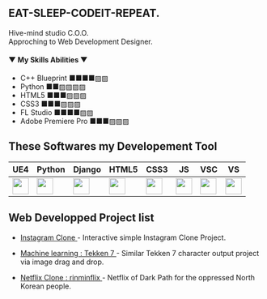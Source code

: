 ## EAT-SLEEP-CODEIT-REPEAT.

Hive-mind studio C.O.O.<br>
Approching to Web Development Designer.

#### ▼ My Skills Abilities ▼
 - C++ Blueprint ■■■■▨▨
 - Python ■■▨▨▨▨
 - HTML5 ■■■▨▨▨
 - CSS3 ■■■▨▨▨
 - FL Studio ■■■■▨▨
 - Adobe Premiere Pro ■■■▨▨▨

## These Softwares my Developement Tool 

| UE4 | Python | Django | HTML5 | CSS3 | JS | VSC | VS |
| ------ | ------ | ------ | ------ | ------ | ------ | ------ | ------ |
| <img height="32" width="32" src="https://cdn.jsdelivr.net/npm/simple-icons@v6/icons/unrealengine.svg" /> | <img height="32" width="32" src="https://cdn.jsdelivr.net/npm/simple-icons@v6/icons/python.svg" /> | <img height="32" width="32" src="https://cdn.jsdelivr.net/npm/simple-icons@v6/icons/django.svg" /> | <img height="32" width="32" src="https://cdn.jsdelivr.net/npm/simple-icons@v6/icons/html5.svg" /> | <img height="32" width="32" src="https://cdn.jsdelivr.net/npm/simple-icons@v6/icons/css3.svg" /> | <img height="32" width="32" src="https://cdn.jsdelivr.net/npm/simple-icons@v6/icons/javascript.svg" /> | <img height="32" width="32" src="https://cdn.jsdelivr.net/npm/simple-icons@v6/icons/visualstudiocode.svg" /> | <img height="32" width="32" src="https://cdn.jsdelivr.net/npm/simple-icons@v6/icons/visualstudio.svg" /> |


## Web Developped Project list 

-  [ Instagram Clone ] - Interactive simple Instagram Clone Project.
-  [ Machine learning : Tekken 7 ] - Similar Tekken 7 character output project via image drag and drop.
-  [ Netflix Clone : rinminflix ] - Netflix of Dark Path for the oppressed North Korean people.

   [ Instagram Clone ]: <https://github.com/github01main/instaCloneTFT>
   [ Machine learning : Tekken 7 ]: <https://github.com/github01main/Image_classification_SVC>
   [ Netflix Clone : rinminflix ]: <https://github.com/github01main/Sparta_Coding_Program_Netflix_Clone_Project>
   
